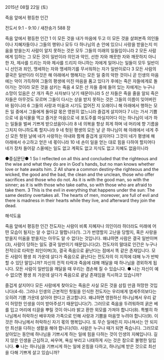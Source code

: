 2015년 08월 22일 (토)

죽음 앞에서 평등한 인간



전도서 9:1 - 9:10 / 새찬송가 588 장


죽음 앞에서 평등한 인간
1 이 모든 것을 내가 마음에 두고 이 모든 것을 살펴본즉 의인들이나 지혜자들이나 그들의 행위나 모두 다 하나님의 손 안에 있으니 사랑을 받을는지 미움을 받을는지 사람이 알지 못하는 것은 모두 그들의 미래의 일들임이니라 
2 모든 사람에게 임하는 그 모든 것이 일반이라 의인과 악인, 선한 자와 깨끗한 자와 깨끗하지 아니한 자, 제사를 드리는 자와 제사를 드리지 아니하는 자에게 일어나는 일들이 모두 일반이니 선인과 죄인, 맹세하는 자와 맹세하기를 무서워하는 자가 일반이로다 3 모든 사람의 결국은 일반이라 이것은 해 아래에서 행해지는 모든 일 중의 악한 것이니 곧 인생의 마음에는 악이 가득하여 그들의 평생에 미친 마음을 품고 있다가 후에는 죽은 자들에게로 돌아가는 것이라
모든 것을 삼키는 죽음 
4 모든 산 자들 중에 들어 있는 자에게는 누구나 소망이 있음은 산 개가 죽은 사자보다 낫기 때문이니라 5 산 자들은 죽을 줄을 알되 죽은 자들은 아무것도 모르며 그들이 다시는 상을 받지 못하는 것은 그들의 이름이 잊어버린 바 됨이니라 6 그들의 사랑과 미움과 시기도 없어진 지 오래이니 해 아래에서 행하는 모든 일 중에서 그들에게 돌아갈 몫은 영원히 없느니라 
즐겁게 살지어다
7 너는 가서 기쁨으로 네 음식물을 먹고 즐거운 마음으로 네 포도주를 마실지어다 이는 하나님이 네가 하는 일들을 벌써 기쁘게 받으셨음이니라 8 네 의복을 항상 희게 하며 네 머리에 향 기름을 그치지 아니하도록 할지니라 9 네 헛된 평생의 모든 날 곧 하나님이 해 아래에서 네게 주신 모든 헛된 날에 네가 사랑하는 아내와 함께 즐겁게 살지어다 그것이 네가 평생에 해 아래에서 수고하고 얻은 네 몫이니라 10 네 손이 일을 얻는 대로 힘을 다하여 할지어다 네가 장차 들어갈 스올에는 일도 없고 계획도 없고 지식도 없고 지혜도 없음이니라 

●중심문단● 1 So I reflected on all this and concluded that the righteous and the wise and what they do are in God's hands, but no man knows whether love or hate awaits him. 2 All share a common destiny-the righteous and the wicked, the good and the bad, the clean and the unclean, those who offer sacrifices and those who do not. As it is with the good man, so with the sinner; as it is with those who take oaths, so with those who are afraid to take them. 3 This is the evil in everything that happens under the sun: The same destiny overtakes all. The hearts of men, moreover, are full of evil and there is madness in their hearts while they live, and afterward they join the dead.

해석도움





죽음 앞에서 평등한 인간
전도자는 사람이 비록 지혜자나 의인이라 하더라도 미래에 어떤 모습이 될지는 알 수 없다고 말합니다(1). 그가 번영할지 고난을 당할지, 혹은 사랑을 받을지 미움을 받을지는 아무도 알 수 없다는 것입니다. 왜냐하면 사람은 결국 일반이며(3), 사람이 당하는 일도 결국 일반이기 때문입니다(2). 전도자의 말대로 인간은 누구나 전적으로 타락한 죄인이며(3), 결국 죽음으로 끝난다는 점에서 똑 같은 존재입니다. 모든 사람이 평생 죄 가운데 살다가 죽음으로 끝난다는 전도자의 이 지적에 대해 누가 반박할 수 있단 말입니까? 자신의 전적 타락과 죽음에 대해 깨달을 때 하나님을 경외하게 됩니다. 모든 사람이 일반임을 깨달을 때 우리는 겸손해 질 수 있습니다.
● 나는 자신이 예수 없으면 평생 죄 가운데 살다가 죽음으로 끝날 존재임을 직시하고 있습니까?

즐겁게 살지어다 
모든 사람에게 찾아오는 죽음은 사실 모든 것을 삼킬 만큼 허망한 것입니다(4-6). 그러나 인생의 근본적인 헛됨을 인식한 전도자는 우리에게 염세주의보다는 오히려 기쁨 가운데 살아야 한다고 권고합니다. 왜냐하면 영원하신 하나님께서 우리 같이 허망한 인생을 이미 받아주셨기 때문입니다(7). 그러므로 죽음을 두려워하여 굵은 베를 입고 머리에 티끌을 뿌릴 것이 아니라 밝고 환한 외모를 가져야 합니다(8). 특별히 하나님께서 허락하신 배우자와 가족으로 인해 사랑과 기쁨을 마음껏 누려야 합니다(9). 이것은 하나님께서 허락하신 자기 몫의 행복입니다. 또 무슨 일에든지 지나쳐서는 안 되지만 최선을 다하는 생활을 해야 합니다(10). 사람은 누구나 때가 되면 죽습니다. 그러므로 살아있는 동안에 하나님을 기쁘시게 하는 일에 힘을 다하는 것이 인생의 지혜입니다. 길지 않은 인생을 근심하고, 싸우며, 욕심 부리고 나태하게 사는 것은 참으로 불행한 일입니다.
● 나는 하나님을 기쁘시게 하는 일에 온힘을 다하고, 하나님께 받은 것으로 최선을 다해 기쁘게 살고 있습니까?